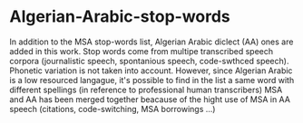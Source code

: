 # Algerian-Arabic-stop-words
In addition to the MSA stop-words list, Algerian Arabic diclect (AA) ones are added in this work.
Stop words come from multipe transcribed speech corpora (journalistic speech, spontanious speech, code-swthced speech). Phonetic variation is not taken into account.
However, since Algerian Arabic is a low resourced langague, it's possible to find in the list a same word with different spellings (in reference to professional human transcribers)
MSA and AA has been merged together beacause of the hight use of MSA in AA speech (citations, code-switching, MSA borrowings ...)

